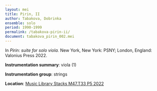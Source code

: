 ```yaml
---
layout: mei
title: Pirin, II
author: Tabakova, Dobrinka
ensemble: solo
period: 1990-1999
permalink: /tabakova-pirin-ii/
document: tabakova_pirin_002.mei
---
```


In *Pirin: suite for solo viola.* New York, New York: PSNY; London, England: Valonius Press 2022.

**Instrumentation summary**: viola (1) 

**Instrumentation group**: strings

**Location**: <a href="https://tufts.primo.exlibrisgroup.com/permalink/01TUN_INST/1kc9gia/alma991018897773503851" target="_blank">Music Library Stacks M47.T33 P5 2022</a>
